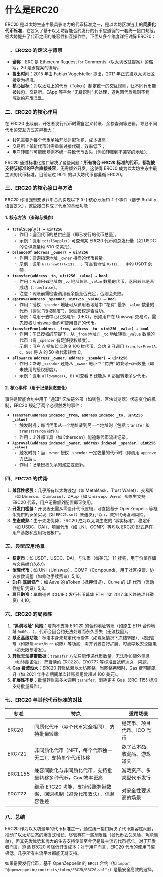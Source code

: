 # 什么是ERC20

ERC20 是以太坊生态中最具影响力的代币标准之一，是以太坊区块链上的**同质化代币标准**，它定义了基于以太坊智能合约发行的代币应遵循的一套统一接口规范，极大地提升了代币之间的兼容性和互操作性。下面从多个维度详细讲解 ERC20：

### 一、ERC20 的定义与背景

- **全称**：ERC 是 Ethereum Request for Comments（以太坊改进提案）的缩写，20 是该提案的编号。
- **提出时间**：2015 年由 Fabian Vogelsteller 提出，2017 年正式被以太坊社区接受为标准。
- **核心目标**：为以太坊上的代币（Token）制定统一的交互规则，让不同代币能被钱包、交易所、DApp 等平台 “无缝识别” 和处理，避免因代币规则不统一导致的开发混乱。

### 二、ERC20 的核心作用

在 ERC20 出现前，开发者发行代币时需自定义转账、余额查询等逻辑，导致不同代币的交互方式差异极大：

- 钱包需要为每个代币单独开发适配功能，成本极高；
- 交易所上架新代币时需重新对接代码，效率低下；
- 用户转账时可能因规则不统一导致代币丢失（例如转账到不兼容的地址）。

ERC20 通过标准化接口解决了这些问题：**所有符合 ERC20 标准的代币，都能被支持该标准的平台直接兼容**，无需额外开发。这使得 ERC20 成为以太坊生态中最主流的代币标准，目前超过 90% 的以太坊代币都遵循 ERC20。

### 三、ERC20 的核心接口与方法

ERC20 标准强制要求代币合约实现以下 6 个核心方法和 2 个事件（基于 Solidity 语言定义），这些接口构成了代币的基础功能：

#### 1. 核心方法（查询与操作）

- **`totalSupply() → uint256`**
  - 作用：返回代币的总供应量（即已发行的代币总量）。
  - 示例：调用 `totalSupply()` 可查询某 ERC20 代币的总发行量（如 USDC 的总供应量约 500 亿美元）。
- **`balanceOf(address _owner) → uint256`**
  - 作用：查询指定地址 `_owner` 持有的代币数量。
  - 示例：调用 `balanceOf(0x123...)` 可查看地址 `0x123...` 中的 USDT 余额。
- **`transfer(address _to, uint256 _value) → bool`**
  - 作用：从调用者地址向 `_to` 地址转账 `_value` 数量的代币，返回转账是否成功（`true`/`false`）。
  - 注意：转账前需检查调用者余额是否充足，否则会失败。
- **`approve(address _spender, uint256 _value) → bool`**
  - 作用：授权 `_spender` 地址可从调用者地址中 “花费” 最多 `_value` 数量的代币（类似 “授权额度”），返回授权是否成功。
  - 场景：常用于去中心化交易所（DEX），例如用户在 Uniswap 交易时，需先授权 Uniswap 合约可使用自己的代币。
- **`transferFrom(address _from, address _to, uint256 _value) → bool`**
  - 作用：在已授权的前提下，从 `_from` 地址向 `_to` 地址转账 `_value` 数量的代币（需 `_spender` 有足够授权额度）。
  - 示例：用户 A 授权给合约 B 100 枚代币，合约 B 可调用 `transferFrom(A, C, 50)` 将 A 的 50 枚代币转给 C。
- **`allowance(address _owner, address _spender) → uint256`**
  - 作用：查询 `_spender` 还能从 `_owner` 地址中 “花费” 的剩余代币数量（即未使用的授权额度）。
  - 示例：调用 `allowance(A, B)` 可查看 B 还能从 A 那里转走多少代币。

#### 2. 核心事件（用于记录状态变化）

事件是智能合约中用于 “通知” 区块链外部（如钱包、区块浏览器）状态变化的机制，ERC20 规定了两个必须触发的事件：

- **`Transfer(address indexed _from, address indexed _to, uint256 _value)`**
  - 触发时机：每当代币从一个地址转到另一个地址时（包括 `transfer` 和 `transferFrom` 操作）。
  - 作用：让外部工具（如 Etherscan）能追踪代币流转记录。
- **`Approval(address indexed _owner, address indexed _spender, uint256 _value)`**
  - 触发时机：当 `_owner` 授权 `_spender` 一定数量的代币时（即调用 `approve` 方法后）。
  - 作用：记录授权关系的建立或更新。

### 四、ERC20 的优势

1. **兼容性极强**：几乎所有以太坊钱包（如 MetaMask、Trust Wallet）、交易所（如 Binance、Coinbase）、DApp（如 Uniswap、Aave）都原生支持 ERC20 代币，用户无需额外配置即可使用。
2. **开发门槛低**：开发者无需从零设计代币逻辑，可直接基于 OpenZeppelin 等框架提供的安全实现（如 `ERC20.sol`）快速发行代币，减少代码漏洞风险。
3. **生态成熟**：由于先发优势，ERC20 成为以太坊生态的 “事实标准”，稳定币（如 USDC、DAI）、项目代币（如 UNI、COMP）等均以 ERC20 形式存在，用户基数和应用场景极广。

### 五、典型应用场景

- **稳定币**：如 USDT、USDC、DAI，与法币（如美元）1:1 挂钩，用于价值存储与交易媒介3,8,9。
- **治理代币**：如 UNI（Uniswap）、COMP（Compound），用于社区投票、协议参数调整（如修改手续费率）5,10。
- **DeFi 底层资产**：如 Aave 的 aToken（抵押借贷）、Curve 的 LP 代币（流动性挖矿凭证）5,8。
- **项目融资**：早期通过 ICO/IEO 发行代币募集 ETH（如 2017 年区块链项目融资）4,10。

### 六、ERC20 的局限性

1. **“黑洞地址” 风险**：若向不支持 ERC20 的合约地址转账（如原生 ETH 合约地址 `0x00...`），代币会因合约无法处理而永久丢失（无法找回）。
2. **缺乏高级功能**：标准本身未规定代币暂停（如紧急情况下冻结转账）、权限管理（如限制 `mint`/`burn` 权限）等功能，需开发者自行扩展，可能导致安全隐患（如无限制增发）。
3. **转账无法携带数据**：`transfer` 方法只能传递代币数量，无法附加额外信息（如转账备注），而后续的 ERC223、ERC777 等标准尝试解决这一问题。
4. **Gas 费波动大**：ERC20 转账依赖以太坊网络，当网络拥堵时，Gas 费可能飙升（如 2021 年牛市期间单次转账费用曾超过 100 美元）。
5. **扩展性不足**：批量转账需多次调用 `transfer`，消耗更多 Gas（ERC-1155 标准支持批量操作）。

### 七、ERC20 与其他代币标准的对比

| 标准    | 特点                                                         | 适用场景                     |
| ------- | ------------------------------------------------------------ | ---------------------------- |
| ERC20   | 同质化代币（每个代币完全相同），支持批量转账                 | 稳定币、项目代币、ICO 代币   |
| ERC721  | 非同质化代币（NFT，每个代币独一无二），支持单个代币转移      | 数字艺术品、收藏品、游戏道具 |
| ERC1155 | 兼容同质化与非同质化代币，支持批量转移多种代币，Gas 效率更高 | 游戏资产、多类型代币发行     |
| ERC777  | 继承 ERC20 功能，支持转账携带数据、回调机制（避免代币丢失），但兼容性差 | 对安全性要求高的场景         |

### 八、总结

ERC20 作为以太坊最早的代币标准之一，通过统一接口解决了代币兼容性问题，推动了以太坊生态的爆发式增长。尽管存在一些局限性（如代币丢失风险、功能简单），但其先发优势和庞大的生态支持使其至今仍是最主流的代币标准。对于开发者而言，遵循 ERC20 可降低开发成本；对于用户而言，ERC20 代币的使用门槛极低，几乎所有主流平台都能无缝支持。

如果需要发行代币，基于 OpenZeppelin 的 `ERC20` 合约（如 `import "@openzeppelin/contracts/token/ERC20/ERC20.sol";`）是最安全高效的选择。